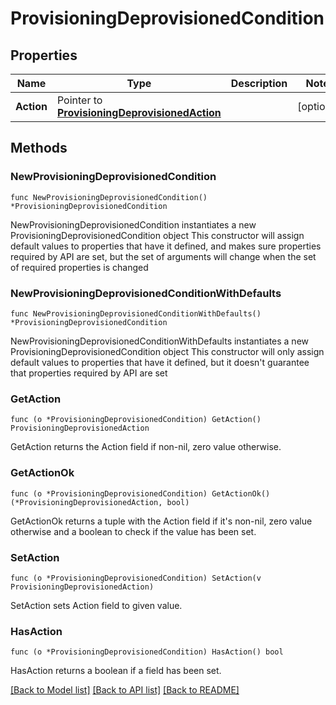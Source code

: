 # ProvisioningDeprovisionedCondition

## Properties

Name | Type | Description | Notes
------------ | ------------- | ------------- | -------------
**Action** | Pointer to [**ProvisioningDeprovisionedAction**](ProvisioningDeprovisionedAction.md) |  | [optional] 

## Methods

### NewProvisioningDeprovisionedCondition

`func NewProvisioningDeprovisionedCondition() *ProvisioningDeprovisionedCondition`

NewProvisioningDeprovisionedCondition instantiates a new ProvisioningDeprovisionedCondition object
This constructor will assign default values to properties that have it defined,
and makes sure properties required by API are set, but the set of arguments
will change when the set of required properties is changed

### NewProvisioningDeprovisionedConditionWithDefaults

`func NewProvisioningDeprovisionedConditionWithDefaults() *ProvisioningDeprovisionedCondition`

NewProvisioningDeprovisionedConditionWithDefaults instantiates a new ProvisioningDeprovisionedCondition object
This constructor will only assign default values to properties that have it defined,
but it doesn't guarantee that properties required by API are set

### GetAction

`func (o *ProvisioningDeprovisionedCondition) GetAction() ProvisioningDeprovisionedAction`

GetAction returns the Action field if non-nil, zero value otherwise.

### GetActionOk

`func (o *ProvisioningDeprovisionedCondition) GetActionOk() (*ProvisioningDeprovisionedAction, bool)`

GetActionOk returns a tuple with the Action field if it's non-nil, zero value otherwise
and a boolean to check if the value has been set.

### SetAction

`func (o *ProvisioningDeprovisionedCondition) SetAction(v ProvisioningDeprovisionedAction)`

SetAction sets Action field to given value.

### HasAction

`func (o *ProvisioningDeprovisionedCondition) HasAction() bool`

HasAction returns a boolean if a field has been set.


[[Back to Model list]](../README.md#documentation-for-models) [[Back to API list]](../README.md#documentation-for-api-endpoints) [[Back to README]](../README.md)



